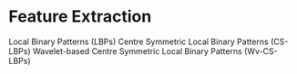 # Feature Extraction
 Local Binary Patterns (LBPs)
 Centre Symmetric Local Binary Patterns (CS-LBPs)
 Wavelet-based Centre Symmetric Local Binary Patterns (Wv-CS-LBPs)
